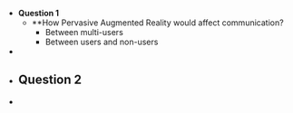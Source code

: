 - **Question 1**
	- **How Pervasive Augmented Reality would affect communication?
		- Between multi-users
		- Between users and non-users
-
- **Question 2**
	-
-